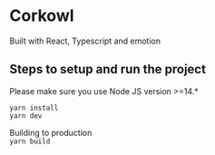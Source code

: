 # Corkowl

Built with React, Typescript and emotion

## Steps to setup and run the project

Please make sure you use Node JS version >=14.*

`yarn install`  
`yarn dev`

Building to production  
`yarn build`
